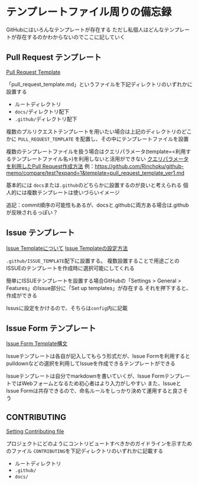 # テンプレートファイル周りの備忘録

GitHubにはいろんなテンプレートが存在する
ただし私個人はどんなテンプレートが存在するのかわからないのでここに記していく

## Pull Request テンプレート

[Pull Request Template](https://docs.github.com/ja/communities/using-templates-to-encourage-useful-issues-and-pull-requests/creating-a-pull-request-template-for-your-repository)

「pull_request_template.md」というファイルを下記ディレクトリのいずれかに設置する

* ルートディレクトリ
* `docs/`ディレクトリ配下
* `.github/`ディレクトリ配下

複数のプルリクエストテンプレートを用いたい場合は上記のディレクトリのどこかに `PULL_REQUEST_TEMPLATE` を配置し、その中にテンプレートファイルを設置

複数のテンプレートファイルを扱う場合はクエリパラメータ(template=<利用するテンプレートファイル名>)を利用しないと活用ができない
[クエリパラメータを利用したPull Request作成方法](https://docs.github.com/ja/pull-requests/collaborating-with-pull-requests/proposing-changes-to-your-work-with-pull-requests/using-query-parameters-to-create-a-pull-request)
例：https://github.com/Rinchoku/github-memo/compare/test?expand=1&template=pull_request_template_ver1.md

基本的には `docs`または`.github`のどちらかに設置するのが良いと考えられる
個人的には複数テンプレートは使いづらいイメージ

追記：commit順序の可能性もあるが、docsと.githubに両方ある場合は.githubが反映されるっぽい？

## Issue テンプレート

[Issue Templateについて](https://docs.github.com/ja/communities/using-templates-to-encourage-useful-issues-and-pull-requests/about-issue-and-pull-request-templates)
[Issue Templateの設定方法](https://docs.github.com/ja/communities/using-templates-to-encourage-useful-issues-and-pull-requests/configuring-issue-templates-for-your-repository)

`.github/ISSUE_TEMPLATE`配下に設置する。
複数設置することで用途ごとのISSUEのテンプレートを作成時に選択可能にしてくれる

簡単にISSUEテンプレートを設置する場合GitHubの「Settings > General > Features」のIssue部分に「Set up templates」が存在する
それを押下すると、作成ができる

Issusに設定をかけるので、そちらは`config`内に記載

## Issue Form テンプレート

[Issue Form Template構文](https://docs.github.com/ja/communities/using-templates-to-encourage-useful-issues-and-pull-requests/syntax-for-issue-forms)

Issueテンプレートは各自が記入してもらう形式だが、Issue Formを利用するとpulldownなどの選択を利用してIssueを作成できるテンプレートができる

Issueテンプレートは自分でmarkdownを書いていくが、Issue FormテンプレートではWebフォームとなるため初心者はより入力がしやすい
また、IssueとIssue Formは共存できるので、命名ルールをしっかり決めて運用すると良さそう

## CONTRIBUTING

[Setting Contributing file](https://docs.github.com/ja/communities/setting-up-your-project-for-healthy-contributions/setting-guidelines-for-repository-contributors)

プロジェクトにどのようにコントリビュートすべきかのガイドラインを示すためのファイル
`CONTRIBUTING`を下記ディレクトリのいずれかに記載する

* ルートディレクトリ
* `.github/`
* `docs/`
